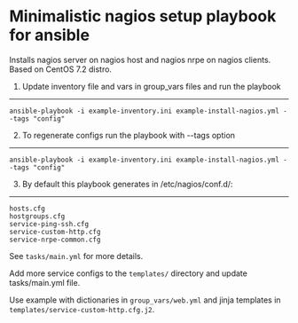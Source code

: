 Minimalistic nagios setup playbook for ansible
==============================================

Installs nagios server on nagios host and nagios nrpe on nagios clients.
Based on CentOS 7.2 distro.


1. Update inventory file and vars in group_vars files and run the playbook
---

```
ansible-playbook -i example-inventory.ini example-install-nagios.yml --tags "config"                                           
```

2. To regenerate configs run the playbook with --tags option
---

```
ansible-playbook -i example-inventory.ini example-install-nagios.yml --tags "config"                                           
```

3. By default this playbook generates in /etc/nagios/conf.d/: 
---

```
hosts.cfg                                                                                                                      
hostgroups.cfg                                                                                                                 
service-ping-ssh.cfg                                                                                                           
service-custom-http.cfg                                                                                                        
service-nrpe-common.cfg                                                                                                        
```

See `tasks/main.yml` for more details.

Add more service configs to the `templates/` directory and update tasks/main.yml file.

Use example with dictionaries in `group_vars/web.yml` and jinja templates in `templates/service-custom-http.cfg.j2`.
